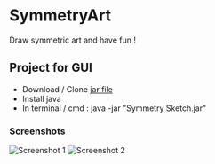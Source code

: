 # SymmetryArt
Draw symmetric art and have fun !

## Project for GUI
  * Download / Clone [jar file](https://github.com/saurav-singh/SymmetrySketch/blob/master/Symmetry%20Sketch.jar)
  * Install java
  * In terminal / cmd : java -jar "Symmetry Sketch.jar"

### Screenshots
![Screenshot 1](https://github.com/saurav-singh/SymmetrySketch/blob/master/Screenshots/screenshot_1.PNG)
![Screenshot 2](https://github.com/saurav-singh/SymmetrySketch/blob/master/Screenshots/screenshot_2.PNG)


